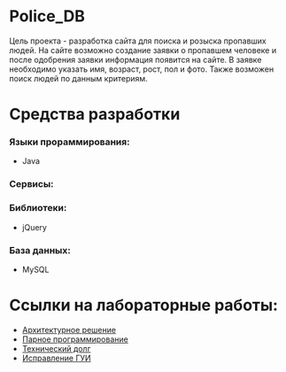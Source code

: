 # Police_DB

Цель проекта - разработка сайта для поиска и розыска пропавших людей. На сайте возможно создание заявки о пропавшем человеке и после одобрения заявки информация появится на сайте. В заявке необходимо указать имя, возраст, рост, пол и фото. Также возможен поиск людей по данным критериям.

# Средства разработки
### Языки прораммирования:
- Java
### Сервисы:
### Библиотеки:
- jQuery
### База данных:
- MySQL

# Ссылки на лабораторные работы:
- [Архитектурное решение](https://github.com/Evgeniy999/Police_DB/blob/master/Documentation.md)
- [Парное программирование](https://github.com/Evgeniy999/Police_DB/blob/master/Pair%20programming.md)
- [Технический долг]()
- [Исправление ГУИ]()
